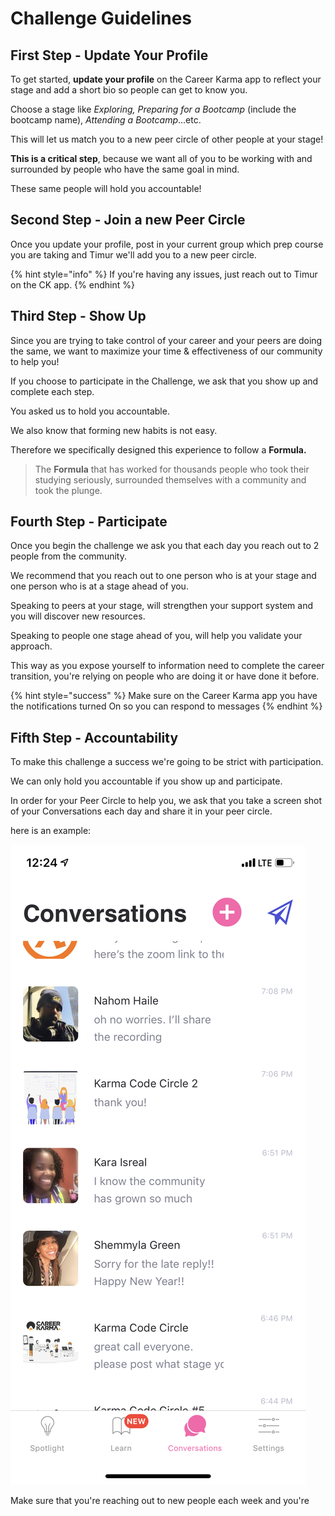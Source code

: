 # Challenge Guidelines

## First Step - Update Your Profile

To get started, **update your profile** on the Career Karma app to reflect your stage and add a short bio so people can get to know you. 

Choose a stage like _Exploring, Preparing for a Bootcamp_ \(include the bootcamp name\), _Attending a Bootcamp_...etc. 

This will let us match you to a new peer circle of other people at your stage!

**This is a critical step**, because we want all of you to be working with and surrounded by people who have the same goal in mind. 

These same people will hold you accountable!

## Second Step - Join a new Peer Circle

Once you update your profile, post in your current group which prep course you are taking and Timur we'll add you to a new peer circle. 

{% hint style="info" %}
If you're having any issues, just reach out to Timur on the CK app. 
{% endhint %}

## Third Step - Show Up

Since you are trying to take control of your career and your peers are doing the same, we want to maximize your time & effectiveness of our community to help you!

If you choose to participate in the Challenge, we ask that you show up and complete each step. 

You asked us to hold you accountable. 

We also know that forming new habits is not easy. 

Therefore we specifically designed this experience to follow a **Formula.** 

> The **Formula** that has worked for thousands people who took their studying seriously, surrounded themselves with a community and took the plunge.

## Fourth Step - Participate

Once you begin the challenge we ask you that each day you reach out to 2 people from the community. 

We recommend that you reach out to one person who is at your stage and one person who is at a stage ahead of you. 

Speaking to peers at your stage, will strengthen your support system and you will discover new resources.

Speaking to people one stage ahead of you, will help you validate your approach. 

This way as you expose yourself to information need to complete the career transition, you're relying on people who are doing it or have done it before.

{% hint style="success" %}
Make sure on the Career Karma app you have the notifications turned On so you can respond to messages 
{% endhint %}

## Fifth Step - Accountability

To make this challenge a success we're going to be strict with participation. 

We can only hold you accountable if you show up and participate. 

In order for your Peer Circle to help you, we ask that you take a screen shot of your Conversations each day and share it in your peer circle. 

here is an example: 

![Sample Conversations Screenshot](../.gitbook/assets/img_1995.PNG)

Make sure that you're reaching out to new people each week and you're 

##  


